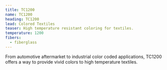 ```yaml
---
title: TC1200
name: TC1200
heading: TC1200
lead: Colored Textiles
teaser: High temperature resistant coloring for textiles.
temperature: 1200
fibers:
  - fiberglass
---
```

From automotive aftermarket to industrial color coded applications, TC1200 offers a way to provide vivid colors to high temperature textiles.
